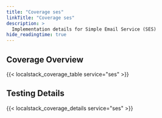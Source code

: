 ```yaml
---
title: "Coverage ses"
linkTitle: "Coverage ses"
description: >
  Implementation details for Simple Email Service (SES)
hide_readingtime: true
---
```


## Coverage Overview
{{< localstack_coverage_table service="ses" >}}

## Testing Details
{{< localstack_coverage_details service="ses" >}}
